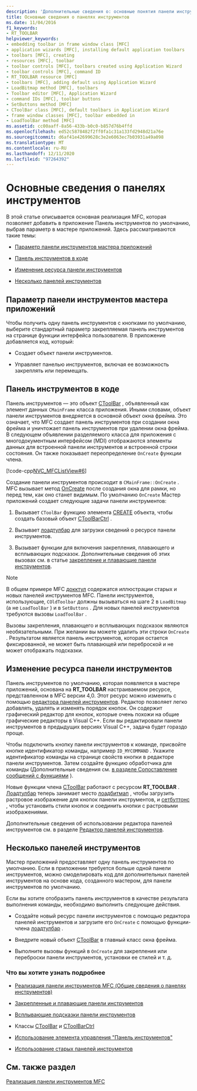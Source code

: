```yaml
---
description: 'Дополнительные сведения о: основные понятия панели инструментов'
title: Основные сведения о панелях инструментов
ms.date: 11/04/2016
f1_keywords:
- RT_TOOLBAR
helpviewer_keywords:
- embedding toolbar in frame window class [MFC]
- application wizards [MFC], installing default application toolbars
- toolbars [MFC], creating
- resources [MFC], toolbar
- toolbar controls [MFC], toolbars created using Application Wizard
- toolbar controls [MFC], command ID
- RT_TOOLBAR resource [MFC]
- toolbars [MFC], adding default using Application Wizard
- LoadBitmap method [MFC], toolbars
- Toolbar editor [MFC], Application Wizard
- command IDs [MFC], toolbar buttons
- SetButtons method [MFC]
- CToolBar class [MFC], default toolbars in Application Wizard
- frame window classes [MFC], toolbar embedded in
- LoadToolBar method [MFC]
ms.assetid: cc00aaff-8a56-433b-b0c0-b857d76b4ffd
ms.openlocfilehash: ed52c5878482f2ff0fa1c31a133fd2948d21a76e
ms.sourcegitcommit: d6af41e42699628c3e2e6063ec7b03931a49a098
ms.translationtype: MT
ms.contentlocale: ru-RU
ms.lasthandoff: 12/11/2020
ms.locfileid: "97264392"
---
```

# <a name="toolbar-fundamentals"></a>Основные сведения о панелях инструментов

В этой статье описывается основная реализация MFC, которая позволяет добавить в приложение Панель инструментов по умолчанию, выбрав параметр в мастере приложений. Здесь рассматриваются такие темы:

- [Параметр панели инструментов мастера приложений](#_core_the_appwizard_toolbar_option)

- [Панель инструментов в коде](#_core_the_toolbar_in_code)

- [Изменение ресурса панели инструментов](#_core_editing_the_toolbar_resource)

- [Несколько панелей инструментов](#_core_multiple_toolbars)

## <a name="the-application-wizard-toolbar-option"></a><a name="_core_the_appwizard_toolbar_option"></a> Параметр панели инструментов мастера приложений

Чтобы получить одну панель инструментов с кнопками по умолчанию, выберите стандартный параметр закрепляемая панель инструментов на странице функции интерфейса пользователя. В приложение добавляется код, который:

- Создает объект панели инструментов.

- Управляет панелью инструментов, включая ее возможность закреплять или перемещать.

## <a name="the-toolbar-in-code"></a><a name="_core_the_toolbar_in_code"></a> Панель инструментов в коде

Панель инструментов — это объект [CToolBar](../mfc/reference/ctoolbar-class.md) , объявленный как элемент данных `CMainFrame` класса приложения. Иными словами, объект панели инструментов внедряется в основной объект окна фрейма. Это означает, что MFC создает панель инструментов при создании окна фрейма и уничтожает панель инструментов при удалении окна фрейма. В следующем объявлении разделяемого класса для приложения с многодокументным интерфейсом (MDI) отображаются элементы данных для встроенной панели инструментов и встроенной строки состояния. Он также показывает переопределение `OnCreate` функции члена.

[!code-cpp[NVC_MFCListView#6](../atl/reference/codesnippet/cpp/toolbar-fundamentals_1.h)]

Создание панели инструментов происходит в `CMainFrame::OnCreate` . MFC вызывает метод [OnCreate](../mfc/reference/cwnd-class.md#oncreate) после создания окна для рамки, но перед тем, как оно станет видимым. По умолчанию `OnCreate` Мастер приложений создает следующие задачи панели инструментов:

1. Вызывает `CToolBar` функцию элемента [CREATE](../mfc/reference/ctoolbar-class.md#create) объекта, чтобы создать базовый объект [CToolBarCtrl](../mfc/reference/ctoolbarctrl-class.md) .

1. Вызывает [лоадтулбар](../mfc/reference/ctoolbar-class.md#loadtoolbar) для загрузки сведений о ресурсе панели инструментов.

1. Вызывает функции для включения закрепления, плавающего и всплывающих подсказок. Дополнительные сведения об этих вызовах см. в статье [закрепление и плавающие панели инструментов](../mfc/docking-and-floating-toolbars.md).

> [!NOTE]
> В общем примере MFC [докктул](../overview/visual-cpp-samples.md) содержатся иллюстрации старых и новых панелей инструментов MFC. Панели инструментов, использующие, `COldToolbar` должны вызываться на шаге 2 в `LoadBitmap` (а не `LoadToolBar` ) и в `SetButtons` . Для новых панелей инструментов требуются вызовы `LoadToolBar` .

Вызовы закрепления, плавающего и всплывающих подсказок являются необязательными. При желании вы можете удалить эти строки `OnCreate` . Результатом является панель инструментов, которая остается фиксированной, не может быть плавающей или переброской и не может отображать подсказки.

## <a name="editing-the-toolbar-resource"></a><a name="_core_editing_the_toolbar_resource"></a> Изменение ресурса панели инструментов

Панель инструментов по умолчанию, которая появляется в мастере приложений, основана на **RT_TOOLBAR** настраиваемом ресурсе, представленном в MFC версии 4,0. Этот ресурс можно изменить с помощью [редактора панелей инструментов](../windows/toolbar-editor.md). Редактор позволяет легко добавлять, удалять и изменять порядок кнопок. Он содержит графический редактор для кнопок, которые очень похожи на общие графические редакторы в Visual C++. Если вы редактировали панели инструментов в предыдущих версиях Visual C++, задача будет гораздо проще.

Чтобы подключить кнопку панели инструментов к команде, присвойте кнопке идентификатор команды, например `ID_MYCOMMAND` . Укажите идентификатор команды на странице свойств кнопки в редакторе панели инструментов. Затем создайте функцию обработчика для команды (Дополнительные сведения см. [в разделе Сопоставление сообщений с функциями](../mfc/reference/mapping-messages-to-functions.md) ).

Новые функции члена [CToolBar](../mfc/reference/ctoolbar-class.md) работают с ресурсом **RT_TOOLBAR** . [Лоадтулбар](../mfc/reference/ctoolbar-class.md#loadtoolbar) теперь занимает место [лоадбитмап](../mfc/reference/ctoolbar-class.md#loadbitmap) , чтобы загрузить растровое изображение для кнопок панели инструментов, и [сетбуттонс](../mfc/reference/ctoolbar-class.md#setbuttons) , чтобы установить стили кнопок и соединить кнопки с растровыми изображениями.

Дополнительные сведения об использовании редактора панелей инструментов см. в разделе [Редактор панелей инструментов](../windows/toolbar-editor.md).

## <a name="multiple-toolbars"></a><a name="_core_multiple_toolbars"></a> Несколько панелей инструментов

Мастер приложений предоставляет одну панель инструментов по умолчанию. Если в приложении требуется больше одной панели инструментов, можно смоделировать код для дополнительных панелей инструментов на основе кода, созданного мастером, для панели инструментов по умолчанию.

Если вы хотите отобразить панель инструментов в качестве результата выполнения команды, необходимо выполнить следующие действия.

- Создайте новый ресурс панели инструментов с помощью редактора панелей инструментов и загрузите его `OnCreate` с помощью функции-члена [лоадтулбар](../mfc/reference/ctoolbar-class.md#loadtoolbar) .

- Внедрите новый объект [CToolBar](../mfc/reference/ctoolbar-class.md) в главный класс окна фрейма.

- Выполните вызовы функций в `OnCreate` для закрепления или переброски панели инструментов, установки ее стилей и т. д.

### <a name="what-do-you-want-to-know-more-about"></a>Что вы хотите узнать подробнее

- [Реализация панели инструментов MFC (Общие сведения о панелях инструментов)](../mfc/mfc-toolbar-implementation.md)

- [Закрепленные и плавающие панели инструментов](../mfc/docking-and-floating-toolbars.md)

- [Всплывающие подсказки панели инструментов](../mfc/toolbar-tool-tips.md)

- Классы [CToolBar](../mfc/reference/ctoolbar-class.md) и [CToolBarCtrl](../mfc/reference/ctoolbarctrl-class.md)

- [Использование элемента управления "Панель инструментов"](../mfc/working-with-the-toolbar-control.md)

- [Использование старых панелей инструментов](../mfc/using-your-old-toolbars.md)

## <a name="see-also"></a>См. также раздел

[Реализация панели инструментов MFC](../mfc/mfc-toolbar-implementation.md)
